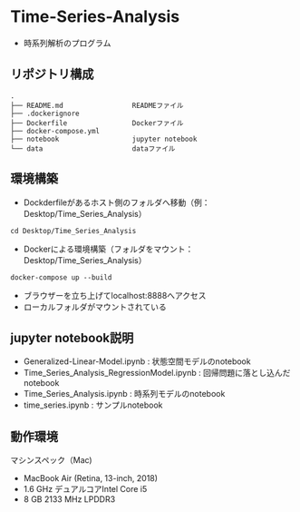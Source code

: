 # Time-Series-Analysis
* 時系列解析のプログラム

## リポジトリ構成
```
.
├── README.md                 READMEファイル
├── .dockerignore        
├── Dockerfile                Dockerファイル
├── docker-compose.yml
├── notebook                  jupyter notebook
└── data                      dataファイル
```

## 環境構築

* Dockderfileがあるホスト側のフォルダへ移動（例：Desktop/Time_Series_Analysis）
```
cd Desktop/Time_Series_Analysis
```

* Dockerによる環境構築（フォルダをマウント：Desktop/Time_Series_Analysis）
```
docker-compose up --build
```

* ブラウザーを立ち上げてlocalhost:8888へアクセス
* ローカルフォルダがマウントされている

## jupyter notebook説明
* Generalized-Linear-Model.ipynb : 状態空間モデルのnotebook
* Time_Series_Analysis_RegressionModel.ipynb : 回帰問題に落とし込んだnotebook
* Time_Series_Analysis.ipynb : 時系列モデルのnotebook
* time_series.ipynb : サンプルnotebook

## 動作環境
マシンスペック（Mac)
- MacBook Air (Retina, 13-inch, 2018)
- 1.6 GHz デュアルコアIntel Core i5
- 8 GB 2133 MHz LPDDR3
